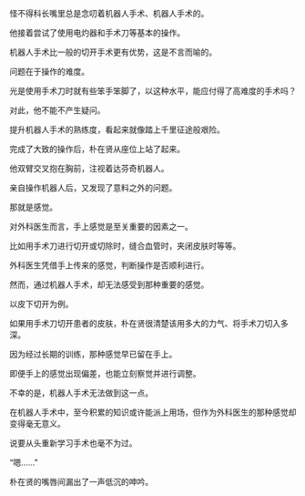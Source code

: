 怪不得科长嘴里总是念叨着机器人手术、机器人手术的。

他接着尝试了使用电灼器和手术刀等基本的操作。

机器人手术比一般的切开手术更有优势，这是不言而喻的。

问题在于操作的难度。

光是使用手术刀时就有些笨手笨脚了，以这种水平，能应付得了高难度的手术吗？

对此，他不能不产生疑问。

提升机器人手术的熟练度，看起来就像踏上千里征途般艰险。

完成了大致的操作后，朴在贤从座位上站了起来。

他双臂交叉抱在胸前，注视着达芬奇机器人。

亲自操作机器人后，又发现了意料之外的问题。

那就是感觉。

对外科医生而言，手上感觉是至关重要的因素之一。

比如用手术刀进行切开或切除时，缝合血管时，夹闭皮肤时等等。

外科医生凭借手上传来的感觉，判断操作是否顺利进行。

然而，通过机器人手术，却无法感受到那种重要的感觉。

以皮下切开为例。

如果用手术刀切开患者的皮肤，朴在贤很清楚该用多大的力气、将手术刀切入多深。

因为经过长期的训练，那种感觉早已留在手上。

即便手上的感觉出现偏差，也能立刻察觉并进行调整。

不幸的是，机器人手术无法做到这一点。

在机器人手术中，至今积累的知识或许能派上用场，但作为外科医生的那种感觉却变得毫无意义。

说要从头重新学习手术也毫不为过。

“嗯……”

朴在贤的嘴唇间漏出了一声低沉的呻吟。